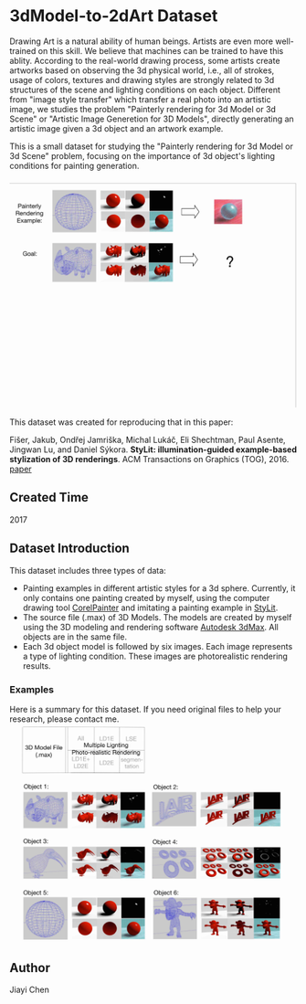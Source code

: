 # 3dModel-to-2dArt Dataset

 Drawing Art is a natural ability of human beings. Artists are even more well-trained on this skill. We believe that machines can be trained to have this ablity. According to the real-world drawing process, some artists create artworks based on observing the 3d physical world, i.e., all of strokes, usage of colors, textures and drawing styles are strongly related to 3d structures of the scene and lighting conditions on each object. Different from "image style transfer" which transfer a real photo into an artistic image, we studies the problem "Painterly rendering for 3d Model or 3d Scene" or "Artistic Image Generetion for 3D Models", directly generating an artistic image given a 3d object and an artwork example. 

  This is a small dataset for studying the "Painterly rendering for 3d Model or 3d Scene" problem, focusing on the importance of 3d object's lighting conditions for painting generation.

 ![image](https://github.com/jia-yi-chen/3dModel-to-2dArt-Dataset/blob/master/dataset_intro/3.jpg)

This dataset was created for reproducing that in this paper:

Fišer, Jakub, Ondřej Jamriška, Michal Lukáč, Eli Shechtman, Paul Asente, Jingwan Lu, and Daniel Sýkora. **StyLit: illumination-guided example-based stylization of 3D renderings**. ACM Transactions on Graphics (TOG), 2016. [paper](https://dl.acm.org/citation.cfm?id=2925948)

## Created Time

2017

## Dataset Introduction 

This dataset includes three types of data:
* Painting examples in different artistic styles for a 3d sphere. Currently, it only contains one painting created by myself, using the computer drawing tool [CorelPainter](https://www.painterartist.com/en/product/painter/?sourceid=ptr2020-xx-ppc_brkws&x-vehicle=ppc_brkws&gclid=EAIaIQobChMInrG05eLl5AIVzw0rCh1_jwf1EAAYASAAEgK-avD_BwE) and imitating a painting example in [StyLit](https://dl.acm.org/citation.cfm?id=2925948).
* The source file (.max) of 3D Models. The models are created by myself using the 3D modeling and rendering software [Autodesk 3dMax](https://www.autodesk.com/products/3ds-max/overview). All objects are in the same file.
* Each 3d object model is followed by six images. Each image represents a type of lighting condition. These images are photorealistic rendering results.

### Examples
Here is a summary for this dataset. If you need original files to help your research, please contact me.
 ![image](https://github.com/jia-yi-chen/3dModel-to-2dArt-Dataset/blob/master/dataset_intro/1.jpg)
 ![image](https://github.com/jia-yi-chen/3dModel-to-2dArt-Dataset/blob/master/dataset_intro/2.jpg)

## Author

Jiayi Chen
